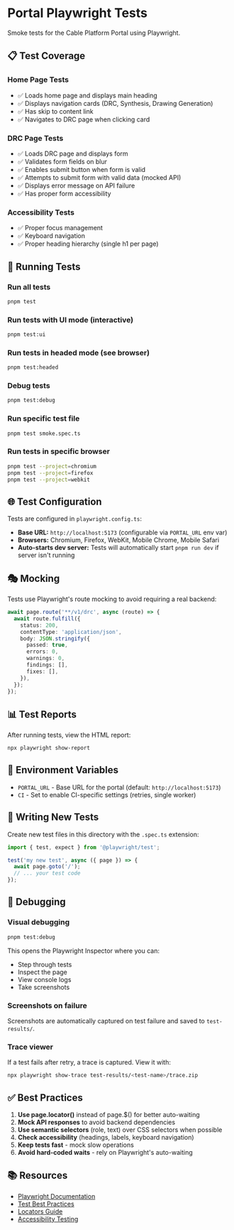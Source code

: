 # Portal Playwright Tests

Smoke tests for the Cable Platform Portal using Playwright.

## 📋 Test Coverage

### Home Page Tests

- ✅ Loads home page and displays main heading
- ✅ Displays navigation cards (DRC, Synthesis, Drawing Generation)
- ✅ Has skip to content link
- ✅ Navigates to DRC page when clicking card

### DRC Page Tests

- ✅ Loads DRC page and displays form
- ✅ Validates form fields on blur
- ✅ Enables submit button when form is valid
- ✅ Attempts to submit form with valid data (mocked API)
- ✅ Displays error message on API failure
- ✅ Has proper form accessibility

### Accessibility Tests

- ✅ Proper focus management
- ✅ Keyboard navigation
- ✅ Proper heading hierarchy (single h1 per page)

## 🚀 Running Tests

### Run all tests

```bash
pnpm test
```

### Run tests with UI mode (interactive)

```bash
pnpm test:ui
```

### Run tests in headed mode (see browser)

```bash
pnpm test:headed
```

### Debug tests

```bash
pnpm test:debug
```

### Run specific test file

```bash
pnpm test smoke.spec.ts
```

### Run tests in specific browser

```bash
pnpm test --project=chromium
pnpm test --project=firefox
pnpm test --project=webkit
```

## 🌐 Test Configuration

Tests are configured in `playwright.config.ts`:

- **Base URL:** `http://localhost:5173` (configurable via `PORTAL_URL` env var)
- **Browsers:** Chromium, Firefox, WebKit, Mobile Chrome, Mobile Safari
- **Auto-starts dev server:** Tests will automatically start `pnpm run dev` if server isn't running

## 🎭 Mocking

Tests use Playwright's route mocking to avoid requiring a real backend:

```typescript
await page.route('**/v1/drc', async (route) => {
  await route.fulfill({
    status: 200,
    contentType: 'application/json',
    body: JSON.stringify({
      passed: true,
      errors: 0,
      warnings: 0,
      findings: [],
      fixes: [],
    }),
  });
});
```

## 📊 Test Reports

After running tests, view the HTML report:

```bash
npx playwright show-report
```

## 🔧 Environment Variables

- `PORTAL_URL` - Base URL for the portal (default: `http://localhost:5173`)
- `CI` - Set to enable CI-specific settings (retries, single worker)

## 📝 Writing New Tests

Create new test files in this directory with the `.spec.ts` extension:

```typescript
import { test, expect } from '@playwright/test';

test('my new test', async ({ page }) => {
  await page.goto('/');
  // ... your test code
});
```

## 🐛 Debugging

### Visual debugging

```bash
pnpm test:debug
```

This opens the Playwright Inspector where you can:

- Step through tests
- Inspect the page
- View console logs
- Take screenshots

### Screenshots on failure

Screenshots are automatically captured on test failure and saved to `test-results/`.

### Trace viewer

If a test fails after retry, a trace is captured. View it with:

```bash
npx playwright show-trace test-results/<test-name>/trace.zip
```

## ✅ Best Practices

1. **Use page.locator()** instead of page.$() for better auto-waiting
2. **Mock API responses** to avoid backend dependencies
3. **Use semantic selectors** (role, text) over CSS selectors when possible
4. **Check accessibility** (headings, labels, keyboard navigation)
5. **Keep tests fast** - mock slow operations
6. **Avoid hard-coded waits** - rely on Playwright's auto-waiting

## 📚 Resources

- [Playwright Documentation](https://playwright.dev)
- [Test Best Practices](https://playwright.dev/docs/best-practices)
- [Locators Guide](https://playwright.dev/docs/locators)
- [Accessibility Testing](https://playwright.dev/docs/accessibility-testing)
